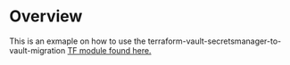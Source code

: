 # Overview

This is an exmaple on how to use the terraform-vault-secretsmanager-to-vault-migration [TF module found here.](https://github.com/samgabrail/terraform-vault-secretsmanager-to-vault-migration) 
